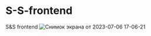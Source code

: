 # S-S-frontend
S&amp;S frontend
![Снимок экрана от 2023-07-06 17-06-21](https://github.com/doomcaster1917/S-S-frontend/assets/113614995/f9c1f46e-b4a9-424f-b451-dfd41fb37c6d)

